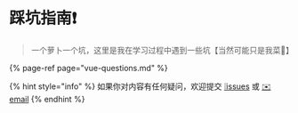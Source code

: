 # 踩坑指南❗️

> 一个萝卜一个坑，这里是我在学习过程中遇到一些坑【当然可能只是我菜🤪】

{% page-ref page="vue-questions.md" %}

{% hint style="info" %}
如果你对内容有任何疑问，欢迎提交 [❕issues](https://github.com/MrEnvision/Front-end_learning_notes/issues) 或 [ ✉️ email](mailto:EnvisionShen@gmail.com)
{% endhint %}



